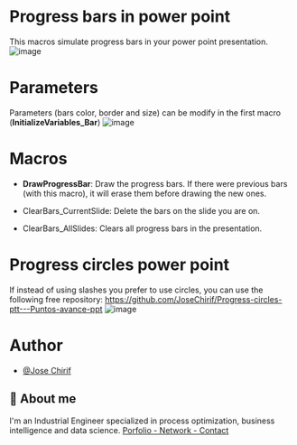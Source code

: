 # Progress bars in power point
This macros simulate progress bars in your power point presentation.
![image](https://github.com/user-attachments/assets/0acaca7a-560e-477a-a2bc-c11315dedcc4)

# Parameters
Parameters (bars color, border and size) can be modify in the first macro (**InitializeVariables_Bar**)
![image](https://github.com/user-attachments/assets/64178d42-ee2b-4a5c-8a2b-d3e1800dc600)

# Macros
- **DrawProgressBar**: Draw the progress bars. If there were previous bars (with this macro), it will erase them before drawing the new ones.

- ClearBars_CurrentSlide: Delete the bars on the slide you are on.

- ClearBars_AllSlides: Clears all progress bars in the presentation.

# Progress circles power point
If instead of using slashes you prefer to use circles, you can use the following free repository:
https://github.com/JoseChirif/Progress-circles-ptt---Puntos-avance-ppt
![image](https://github.com/user-attachments/assets/bd02d6ab-a611-4327-9e05-029d07ea3dbb)


# Author
- [@Jose Chirif](https://github.com/JoseChirif)

## 🚀 About me
I'm an Industrial Engineer specialized in process optimization, business intelligence and data science.
[Porfolio - Network - Contact](https://linktr.ee/jchirif)
